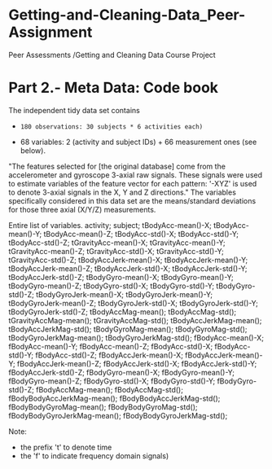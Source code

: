 # Getting-and-Cleaning-Data_Peer-Assignment
Peer Assessments /Getting and Cleaning Data Course Project

# Part 2.- Meta Data: Code book
 The independent tidy data set contains 
-     180 observations: 30 subjects * 6 activities each)
-	68 variables: 2 (activity and subject IDs) + 66 measurement ones (see below).

"The features selected for [the original database] come from the accelerometer and gyroscope 3-axial raw signals. These signals were used to estimate variables of the feature vector for each pattern:  '-XYZ' is used to denote 3-axial signals in the X, Y and Z directions."
The variables specifically considered in this data set are the means/standard deviations for those three axial (X/Y/Z) measurements. 

Entire list of variables.
activity;
subject;
tBodyAcc-mean()-X;
tBodyAcc-mean()-Y;
tBodyAcc-mean()-Z;
tBodyAcc-std()-X;
tBodyAcc-std()-Y;
tBodyAcc-std()-Z;
tGravityAcc-mean()-X;
tGravityAcc-mean()-Y;
tGravityAcc-mean()-Z;
tGravityAcc-std()-X;
tGravityAcc-std()-Y;
tGravityAcc-std()-Z;
tBodyAccJerk-mean()-X;
tBodyAccJerk-mean()-Y;
tBodyAccJerk-mean()-Z;
tBodyAccJerk-std()-X;
tBodyAccJerk-std()-Y;
tBodyAccJerk-std()-Z;
tBodyGyro-mean()-X;
tBodyGyro-mean()-Y;
tBodyGyro-mean()-Z;
tBodyGyro-std()-X;
tBodyGyro-std()-Y;
tBodyGyro-std()-Z;
tBodyGyroJerk-mean()-X;
tBodyGyroJerk-mean()-Y;
tBodyGyroJerk-mean()-Z;
tBodyGyroJerk-std()-X;
tBodyGyroJerk-std()-Y;
tBodyGyroJerk-std()-Z;
tBodyAccMag-mean();
tBodyAccMag-std();
tGravityAccMag-mean();
tGravityAccMag-std();
tBodyAccJerkMag-mean();
tBodyAccJerkMag-std();
tBodyGyroMag-mean();
tBodyGyroMag-std();
tBodyGyroJerkMag-mean();
tBodyGyroJerkMag-std();
fBodyAcc-mean()-X;
fBodyAcc-mean()-Y;
fBodyAcc-mean()-Z;
fBodyAcc-std()-X;
fBodyAcc-std()-Y;
fBodyAcc-std()-Z;
fBodyAccJerk-mean()-X;
fBodyAccJerk-mean()-Y;
fBodyAccJerk-mean()-Z;
fBodyAccJerk-std()-X;
fBodyAccJerk-std()-Y;
fBodyAccJerk-std()-Z;
fBodyGyro-mean()-X;
fBodyGyro-mean()-Y;
fBodyGyro-mean()-Z;
fBodyGyro-std()-X;
fBodyGyro-std()-Y;
fBodyGyro-std()-Z;
fBodyAccMag-mean();
fBodyAccMag-std();
fBodyBodyAccJerkMag-mean();
fBodyBodyAccJerkMag-std();
fBodyBodyGyroMag-mean();
fBodyBodyGyroMag-std();
fBodyBodyGyroJerkMag-mean();
fBodyBodyGyroJerkMag-std();

Note:
- the prefix 't' to denote time
- the 'f' to indicate frequency domain signals)

